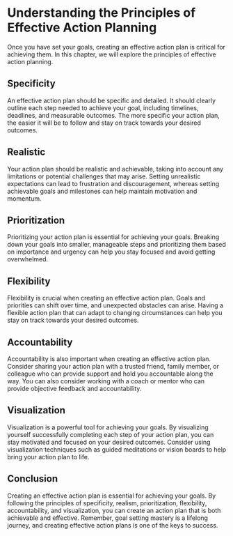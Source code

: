 Understanding the Principles of Effective Action Planning
============================================================================================

Once you have set your goals, creating an effective action plan is critical for achieving them. In this chapter, we will explore the principles of effective action planning.

Specificity
-----------

An effective action plan should be specific and detailed. It should clearly outline each step needed to achieve your goal, including timelines, deadlines, and measurable outcomes. The more specific your action plan, the easier it will be to follow and stay on track towards your desired outcomes.

Realistic
---------

Your action plan should be realistic and achievable, taking into account any limitations or potential challenges that may arise. Setting unrealistic expectations can lead to frustration and discouragement, whereas setting achievable goals and milestones can help maintain motivation and momentum.

Prioritization
--------------

Prioritizing your action plan is essential for achieving your goals. Breaking down your goals into smaller, manageable steps and prioritizing them based on importance and urgency can help you stay focused and avoid getting overwhelmed.

Flexibility
-----------

Flexibility is crucial when creating an effective action plan. Goals and priorities can shift over time, and unexpected obstacles can arise. Having a flexible action plan that can adapt to changing circumstances can help you stay on track towards your desired outcomes.

Accountability
--------------

Accountability is also important when creating an effective action plan. Consider sharing your action plan with a trusted friend, family member, or colleague who can provide support and hold you accountable along the way. You can also consider working with a coach or mentor who can provide objective feedback and accountability.

Visualization
-------------

Visualization is a powerful tool for achieving your goals. By visualizing yourself successfully completing each step of your action plan, you can stay motivated and focused on your desired outcomes. Consider using visualization techniques such as guided meditations or vision boards to help bring your action plan to life.

Conclusion
----------

Creating an effective action plan is essential for achieving your goals. By following the principles of specificity, realism, prioritization, flexibility, accountability, and visualization, you can create an action plan that is both achievable and effective. Remember, goal setting mastery is a lifelong journey, and creating effective action plans is one of the keys to success.


